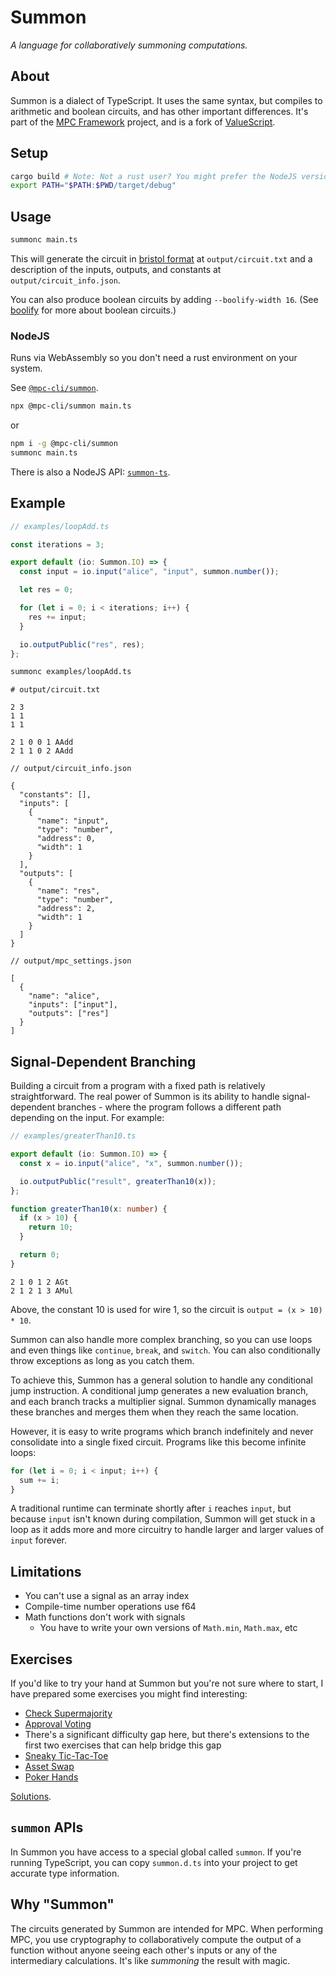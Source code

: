 # Summon

_A language for collaboratively summoning computations._

## About

Summon is a dialect of TypeScript. It uses the same syntax, but compiles to arithmetic and boolean circuits, and has other important differences. It's part of the [MPC Framework](https://mpc.pse.dev) project, and is a fork of [ValueScript](https://github.com/voltrevo/ValueScript).

## Setup

```sh
cargo build # Note: Not a rust user? You might prefer the NodeJS version further down
export PATH="$PATH:$PWD/target/debug"
```

## Usage

```sh
summonc main.ts
```

This will generate the circuit in
[bristol format](https://nigelsmart.github.io/MPC-Circuits/) at
`output/circuit.txt` and a description of the inputs, outputs, and constants at
`output/circuit_info.json`.

You can also produce boolean circuits by adding `--boolify-width 16`. (See
[boolify](https://github.com/voltrevo/boolify) for more about boolean circuits.)

### NodeJS

Runs via WebAssembly so you don't need a rust environment on your system.

See
[`@mpc-cli/summon`](https://github.com/cedoor/mpc-cli/tree/main/packages/cli-summon).

```sh
npx @mpc-cli/summon main.ts
```

or

```sh
npm i -g @mpc-cli/summon
summonc main.ts
```

There is also a NodeJS API:
[`summon-ts`](https://github.com/voltrevo/summon-ts).

## Example

```ts
// examples/loopAdd.ts

const iterations = 3;

export default (io: Summon.IO) => {
  const input = io.input("alice", "input", summon.number());

  let res = 0;

  for (let i = 0; i < iterations; i++) {
    res += input;
  }

  io.outputPublic("res", res);
};
```

```sh
summonc examples/loopAdd.ts
```

```
# output/circuit.txt

2 3
1 1
1 1

2 1 0 0 1 AAdd
2 1 1 0 2 AAdd
```

```jsonc
// output/circuit_info.json

{
  "constants": [],
  "inputs": [
    {
      "name": "input",
      "type": "number",
      "address": 0,
      "width": 1
    }
  ],
  "outputs": [
    {
      "name": "res",
      "type": "number",
      "address": 2,
      "width": 1
    }
  ]
}
```

```jsonc
// output/mpc_settings.json

[
  {
    "name": "alice",
    "inputs": ["input"],
    "outputs": ["res"]
  }
]
```

## Signal-Dependent Branching

Building a circuit from a program with a fixed path is relatively
straightforward. The real power of Summon is its ability to handle
signal-dependent branches - where the program follows a different path depending
on the input. For example:

```ts
// examples/greaterThan10.ts

export default (io: Summon.IO) => {
  const x = io.input("alice", "x", summon.number());

  io.outputPublic("result", greaterThan10(x));
};

function greaterThan10(x: number) {
  if (x > 10) {
    return 10;
  }

  return 0;
}
```

```
2 1 0 1 2 AGt
2 1 2 1 3 AMul
```

Above, the constant 10 is used for wire 1, so the circuit is
`output = (x > 10) * 10`.

Summon can also handle more complex branching, so you can use loops and even
things like `continue`, `break`, and `switch`. You can also conditionally throw
exceptions as long as you catch them.

To achieve this, Summon has a general solution to handle any conditional jump
instruction. A conditional jump generates a new evaluation branch, and each
branch tracks a multiplier signal. Summon dynamically manages these branches and
merges them when they reach the same location.

However, it is easy to write programs which branch indefinitely and never
consolidate into a single fixed circuit. Programs like this become infinite
loops:

```ts
for (let i = 0; i < input; i++) {
  sum += i;
}
```

A traditional runtime can terminate shortly after `i` reaches `input`, but
because `input` isn't known during compilation, Summon will get stuck in a loop
as it adds more and more circuitry to handle larger and larger values of `input`
forever.

## Limitations

- You can't use a signal as an array index
- Compile-time number operations use f64
- Math functions don't work with signals
  - You have to write your own versions of `Math.min`, `Math.max`, etc

## Exercises

If you'd like to try your hand at Summon but you're not sure where to start, I
have prepared some exercises you might find interesting:

- [Check Supermajority](./examples/exercises/checkSuperMajority.ts)
- [Approval Voting](./examples/exercises/approvalVoting.ts)
- There's a significant difficulty gap here, but there's extensions to the first
  two exercises that can help bridge this gap
- [Sneaky Tic-Tac-Toe](./examples/exercises/sneakyTicTacToe.ts)
- [Asset Swap](./examples/exercises/assetSwap.ts)
- [Poker Hands](./examples/exercises/pokerHands.ts)

[Solutions](https://github.com/voltrevo/summon/tree/exercise-solutions/examples/exerciseSolutions).

## `summon` APIs

In Summon you have access to a special global called `summon`. If you're running
TypeScript, you can copy `summon.d.ts` into your project to get accurate type
information.

## Why "Summon"

The circuits generated by Summon are intended for MPC. When performing MPC, you
use cryptography to collaboratively compute the output of a function without
anyone seeing each other's inputs or any of the intermediary calculations. It's
like _summoning_ the result with magic.
